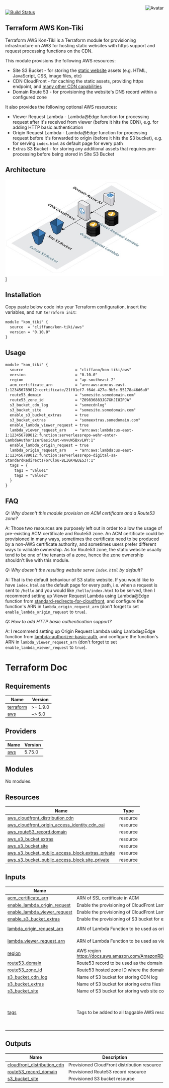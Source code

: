 <img align="right" src="https://raw.github.com/cliffano/terraform-aws-kon-tiki/main/avatar.jpg" alt="Avatar"/>

[![Build Status](https://github.com/cliffano/terraform-aws-kon-tiki/workflows/CI/badge.svg)](https://github.com/cliffano/terraform-aws-kon-tiki/actions?query=workflow%3ACI)
<br/>

Terraform AWS Kon-Tiki
----------------------

Terraform AWS Kon-Tiki is a Terraform module for provisioning infrastructure on AWS for hosting static websites with https support and request processing functions on the CDN.

This module provisions the following AWS resources:

* Site S3 Bucket - for storing the [static website](https://docs.aws.amazon.com/AmazonS3/latest/userguide/WebsiteHosting.html) assets (e.g. HTML, JavaScript, CSS, image files, etc)
* CDN CloudFront - for caching the static assets, providing https endpoint, and [many other CDN capabilities](https://en.wikipedia.org/wiki/Amazon_CloudFront)
* Domain Route 53 - for provisioning the website's DNS record within a configured zone

It also provides the following optional AWS resources:

* Viewer Request Lambda - Lambda@Edge function for processing request after it's received from viewer (before it hits the CDN), e.g. for adding HTTP basic authentication
* Origin Request Lambda - Lambda@Edge function for processing request before it's forwarded to origin (before it hits the S3 bucket), e.g. for serving `index.html` as default page for every path
* Extras S3 Bucket - for storing any additional assets that requires pre-processing before being stored in Site S3 Bucket

Architecture
------------

![Architecture Diagram](architecture.jpg)]

Installation
------------

Copy paste below code into your Terraform configuration, insert the variables, and run `terraform init`:

    module "kon_tiki" {
      source  = "cliffano/kon-tiki/aws"
      version = "0.10.0"
    }

Usage
-----

    module "kon_tiki" {
      source                       = "cliffano/kon-tiki/aws"
      version                      = "0.10.0"
      region                       = "ap-southeast-2"
      acm_certificate_arn          = "arn:aws:acm:us-east-1:123456789012:certificate/21f01ef7-f64d-427a-9b5c-55178a46d6a0"
      route53_domain               = "somesite.somedomain.com"
      route53_zone_id              = "Z09836883JG7GHJIUIPJA"
      s3_bucket_cdn_log            = "somecdnlog"
      s3_bucket_site               = "somesite.somedomain.com"
      enable_s3_bucket_extras      = true
      s3_bucket_extras             = "someextras.somedomain.com"
      enable_lambda_viewer_request = true
      lambda_viewer_request_arn    = "arn:aws:lambda:us-east-1:123456789012:function:serverlessrepo-wehr-enter-LambdaAuthorizerBasicAut-wnvuW5BxvLWY:1"
      enable_lambda_origin_request = true
      lambda_origin_request_arn    = "arn:aws:lambda:us-east-1:123456789012:function:serverlessrepo-digital-sa-StandardRedirectsForClou-BLIGK4EUES3T:1"
      tags = {
        tag1 = "value1"
        tag2 = "value2"
      }
    }

FAQ
---

*Q: Why doesn't this module provision an ACM certificate and a Route53 zone?*

A: Those two resources are purposely left out in order to allow the usage of pre-existing ACM certificate and Route53 zone. An ACM certificate could be provisioned in many ways, sometimes the certificate need to be produced by a non-AWS certificate authority, and sometimes users prefer different ways to validate ownership. As for Route53 zone, the static website usually tend to be one of the tenants of a zone, hence the zone ownership shouldn't live with this module.

*Q: Why doesn't the resulting website serve `index.html` by default?*

A: That is the default behaviour of S3 static website. If you would like to have `index.html` as the default page for every path, i.e. when a request is sent to `/hello` and you would like `/hello/index.html` to be served, then I recommend setting up Viewer Request Lambda using Lambda@Edge function from [standard-redirects-for-cloudfront](https://serverlessrepo.aws.amazon.com/applications/arn:aws:serverlessrepo:us-east-1:621073008195:applications~standard-redirects-for-cloudfront), and configure the function's ARN in `lambda_origin_request_arn` (don't forget to set `enable_lambda_origin_request` to `true`).

*Q: How to add HTTP basic authentication support?*

A: I recommend setting up Origin Request Lambda using Lambda@Edge function from [lambda-authorizer-basic-auth](https://serverlessrepo.aws.amazon.com/applications/arn:aws:serverlessrepo:us-east-1:560348900601:applications~lambda-authorizer-basic-auth), and configure the function's ARN in `lambda_viewer_request_arn` (don't forget to set `enable_lambda_viewer_request` to `true`).

# Terraform Doc
## Requirements

| Name | Version |
|------|---------|
| <a name="requirement_terraform"></a> [terraform](#requirement\_terraform) | >= 1.9.0 |
| <a name="requirement_aws"></a> [aws](#requirement\_aws) | ~> 5.0 |

## Providers

| Name | Version |
|------|---------|
| <a name="provider_aws"></a> [aws](#provider\_aws) | 5.75.0 |

## Modules

No modules.

## Resources

| Name | Type |
|------|------|
| [aws_cloudfront_distribution.cdn](https://registry.terraform.io/providers/hashicorp/aws/latest/docs/resources/cloudfront_distribution) | resource |
| [aws_cloudfront_origin_access_identity.cdn_oai](https://registry.terraform.io/providers/hashicorp/aws/latest/docs/resources/cloudfront_origin_access_identity) | resource |
| [aws_route53_record.domain](https://registry.terraform.io/providers/hashicorp/aws/latest/docs/resources/route53_record) | resource |
| [aws_s3_bucket.extras](https://registry.terraform.io/providers/hashicorp/aws/latest/docs/resources/s3_bucket) | resource |
| [aws_s3_bucket.site](https://registry.terraform.io/providers/hashicorp/aws/latest/docs/resources/s3_bucket) | resource |
| [aws_s3_bucket_public_access_block.extras_private](https://registry.terraform.io/providers/hashicorp/aws/latest/docs/resources/s3_bucket_public_access_block) | resource |
| [aws_s3_bucket_public_access_block.site_private](https://registry.terraform.io/providers/hashicorp/aws/latest/docs/resources/s3_bucket_public_access_block) | resource |

## Inputs

| Name | Description | Type | Default | Required |
|------|-------------|------|---------|:--------:|
| <a name="input_acm_certificate_arn"></a> [acm\_certificate\_arn](#input\_acm\_certificate\_arn) | ARN of SSL certificate in ACM | `string` | `null` | no |
| <a name="input_enable_lambda_origin_request"></a> [enable\_lambda\_origin\_request](#input\_enable\_lambda\_origin\_request) | Enable the provisioning of CloudFront Lambda Edge origin request | `bool` | `false` | no |
| <a name="input_enable_lambda_viewer_request"></a> [enable\_lambda\_viewer\_request](#input\_enable\_lambda\_viewer\_request) | Enable the provisioning of CloudFront Lambda Edge viewer request | `bool` | `false` | no |
| <a name="input_enable_s3_bucket_extras"></a> [enable\_s3\_bucket\_extras](#input\_enable\_s3\_bucket\_extras) | Enable the provisioning of S3 bucket for extra files | `bool` | `false` | no |
| <a name="input_lambda_origin_request_arn"></a> [lambda\_origin\_request\_arn](#input\_lambda\_origin\_request\_arn) | ARN of Lambda Function to be used as origin-request CloudFront Lambda@Edge | `string` | `"kon-tiki-lambda-origin-request-arn"` | no |
| <a name="input_lambda_viewer_request_arn"></a> [lambda\_viewer\_request\_arn](#input\_lambda\_viewer\_request\_arn) | ARN of Lambda Function to be used as viewer-request CloudFront Lambda@Edge | `string` | `"kon-tiki-lambda-viewer-request-arn"` | no |
| <a name="input_region"></a> [region](#input\_region) | AWS region https://docs.aws.amazon.com/AmazonRDS/latest/UserGuide/Concepts.RegionsAndAvailabilityZones.html | `string` | `"ap-southeast-2"` | no |
| <a name="input_route53_domain"></a> [route53\_domain](#input\_route53\_domain) | Route53 record to be used as the domain name of the web site | `string` | `null` | no |
| <a name="input_route53_zone_id"></a> [route53\_zone\_id](#input\_route53\_zone\_id) | Route53 hosted zone ID where the domain will be added to | `string` | `null` | no |
| <a name="input_s3_bucket_cdn_log"></a> [s3\_bucket\_cdn\_log](#input\_s3\_bucket\_cdn\_log) | Name of S3 bucket for storing CDN log | `string` | `null` | no |
| <a name="input_s3_bucket_extras"></a> [s3\_bucket\_extras](#input\_s3\_bucket\_extras) | Name of S3 bucket for storing extra files | `string` | `"kon-tiki-s3-bucket-extras"` | no |
| <a name="input_s3_bucket_site"></a> [s3\_bucket\_site](#input\_s3\_bucket\_site) | Name of S3 bucket for storing web site content | `string` | `null` | no |
| <a name="input_tags"></a> [tags](#input\_tags) | Tags to be added to all taggable AWS resources provisioned by Terraform Kon-Tiki | `map(any)` | <pre>{<br>  "generator_name": "kon-tiki",<br>  "generator_version": "0.9.0"<br>}</pre> | no |

## Outputs

| Name | Description |
|------|-------------|
| <a name="output_cloudfront_distribution_cdn"></a> [cloudfront\_distribution\_cdn](#output\_cloudfront\_distribution\_cdn) | Provisioned CloudFront distribution resource |
| <a name="output_route53_record_domain"></a> [route53\_record\_domain](#output\_route53\_record\_domain) | Provisioned Route53 record resource |
| <a name="output_s3_bucket_site"></a> [s3\_bucket\_site](#output\_s3\_bucket\_site) | Provisioned S3 bucket resource |
